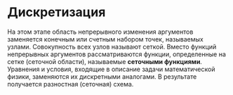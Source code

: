 # Дискретизация
На этом этапе область непрерывного изменения аргументов заменяется конечным или счетным набором точек, называемых узлами. Совокупность всех узлов называют сеткой. Вместо функций непрерывных аргументов рассматриваются функции, определенные на сетке (сеточной области), называемые **сеточными функциями**. Уравнения и условия, входящие в описание задачи математической физики, заменяются их дискретными аналогами. В результате получается разностная (сеточная) схема.
